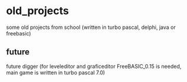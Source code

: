 old_projects
============

some old projects from school (written in turbo pascal, delphi, java or freebasic)


future
------
future digger
(for leveleditor and graficeditor FreeBASIC_0.15 is needed, main game is written in turbo pascal 7.0)
